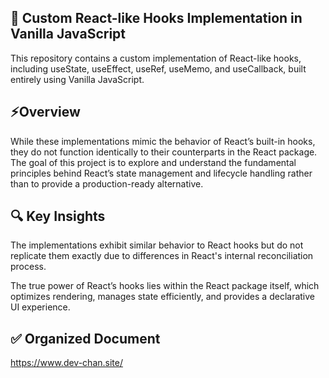 ## 🎯 Custom React-like Hooks Implementation in Vanilla JavaScript
This repository contains a custom implementation of React-like hooks, including useState, useEffect, useRef, useMemo, and useCallback, built entirely using Vanilla JavaScript.

## ⚡Overview
While these implementations mimic the behavior of React’s built-in hooks, they do not function identically to their counterparts in the React package. The goal of this project is to explore and understand the fundamental principles behind React’s state management and lifecycle handling rather than to provide a production-ready alternative.

## 🔍 Key Insights
The implementations exhibit similar behavior to React hooks but do not replicate them exactly due to differences in React's internal reconciliation process.

The true power of React’s hooks lies within the React package itself, which optimizes rendering, manages state efficiently, and provides a declarative UI experience.

## ✅ Organized Document
https://www.dev-chan.site/
